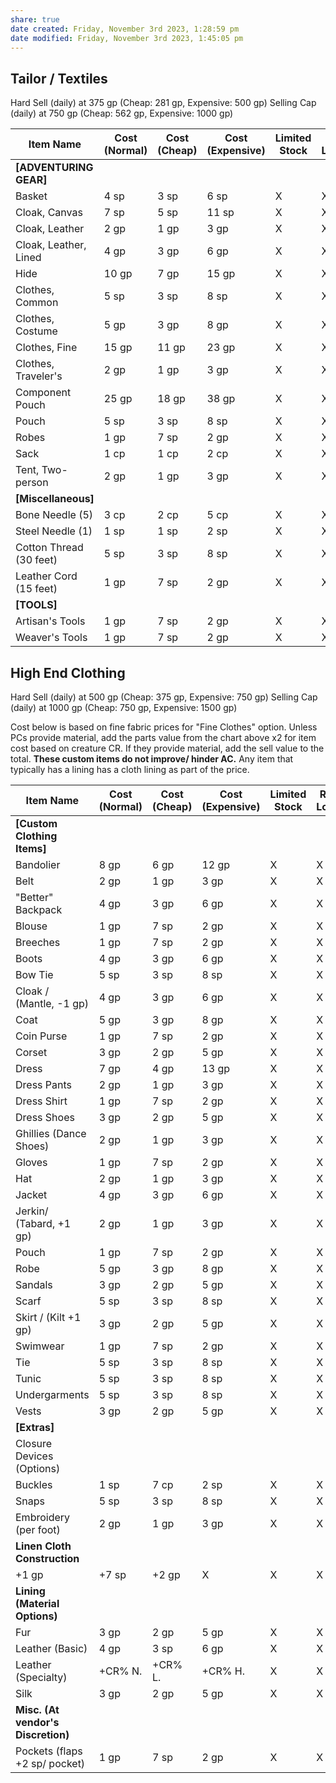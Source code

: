 ```yaml
---
share: true
date created: Friday, November 3rd 2023, 1:28:59 pm
date modified: Friday, November 3rd 2023, 1:45:05 pm
---
```



## Tailor / Textiles

Hard Sell (daily) at 375 gp (Cheap: 281 gp, Expensive: 500 gp) 
Selling Cap (daily) at 750 gp (Cheap: 562 gp, Expensive: 1000 gp)


| Item Name               | Cost (Normal) | Cost (Cheap) | Cost (Expensive) | Limited Stock | Rural Locale | Urban Locale | Premium Locale |
| ----------------------- | ------------- | ------------ | ---------------- | ------------- | ------------ | ------------ | -------------- |
| **[ADVENTURING GEAR]**  |               |              |                  |               |              |              |                |
| Basket                  | 4 sp          | 3 sp         | 6 sp             | X             | X            | X            |                |
| Cloak, Canvas           | 7 sp          | 5 sp         | 11 sp            | X             | X            | X            |                |
| Cloak, Leather          | 2 gp          | 1 gp         | 3 gp             | X             | X            | X            |                |
| Cloak, Leather, Lined   | 4 gp          | 3 gp         | 6 gp             | X             | X            | X            | X              |
| Hide                    | 10 gp         | 7 gp         | 15 gp            | X             | X            | X            |                |
| Clothes, Common         | 5 sp          | 3 sp         | 8 sp             | X             | X            | X            |                |
| Clothes, Costume        | 5 gp          | 3 gp         | 8 gp             | X             | X            | X            |                |
| Clothes, Fine           | 15 gp         | 11 gp        | 23 gp            | X             | X            | X            | X              |
| Clothes, Traveler's     | 2 gp          | 1 gp         | 3 gp             | X             | X            | X            |                |
| Component Pouch         | 25 gp         | 18 gp        | 38 gp            | X             | X            | X            | X              |
| Pouch                   | 5 sp          | 3 sp         | 8 sp             | X             | X            | X            |                |
| Robes                   | 1 gp          | 7 sp         | 2 gp             | X             | X            | X            |                |
| Sack                    | 1 cp          | 1 cp         | 2 cp             | X             | X            | X            |                |
| Tent, Two-person        | 2 gp          | 1 gp         | 3 gp             | X             | X            | X            |                |
| **\[Miscellaneous\]**   |               |              |                  |               |              |              |                |
| Bone Needle (5)         | 3 cp          | 2 cp         | 5 cp             | X             | X            | X            |                |
| Steel Needle (1)        | 1 sp          | 1 sp         | 2 sp             | X             | X            | X            |                |
| Cotton Thread (30 feet) | 5 sp          | 3 sp         | 8 sp             | X             | X            | X            |                |
| Leather Cord (15 feet)  | 1 gp          | 7 sp         | 2 gp             | X             | X            | X            |                |
| **\[TOOLS\]**           |               |              |                  |               |              |              |                |
| Artisan's Tools         | 1 gp          | 7 sp         | 2 gp             | X             | X            | X            |                |
| Weaver's Tools          | 1 gp          | 7 sp         | 2 gp             | X             | X            | X            |                |

## High End Clothing

Hard Sell (daily) at 500 gp (Cheap: 375 gp, Expensive: 750 gp) 
Selling Cap (daily) at 1000 gp (Cheap: 750 gp, Expensive: 1500 gp)

Cost below is based on fine fabric prices for "Fine Clothes" option. Unless PCs provide material, add the parts value from the chart above x2 for item cost based on creature CR. If they provide material, add the sell value to the total. **These custom items do not improve/ hinder AC.** Any item that typically has a lining has a cloth lining as part of the price.


| Item Name                          | Cost (Normal) | Cost (Cheap) | Cost (Expensive) | Limited Stock | Rural Locale | Urban Locale | Premium Locale |
| ---------------------------------- | ------------- | ------------ | ---------------- | ------------- | ------------ | ------------ | -------------- |
| **[Custom Clothing Items]**        |               |              |                  |               |              |              |                |
| Bandolier                          | 8 gp          | 6 gp         | 12 gp            | X             | X            | X            | X              |
| Belt                               | 2 gp          | 1 gp         | 3 gp             | X             | X            | X            | X              |
| "Better" Backpack                  | 4 gp          | 3 gp         | 6 gp             | X             | X            | X            | X              |
| Blouse                             | 1 gp          | 7 sp         | 2 gp             | X             | X            | X            | X              |
| Breeches                           | 1 gp          | 7 sp         | 2 gp             | X             | X            | X            | X              |
| Boots                              | 4 gp          | 3 gp         | 6 gp             | X             | X            | X            | X              |
| Bow Tie                            | 5 sp          | 3 sp         | 8 sp             | X             | X            | X            | X              |
| Cloak / (Mantle, -1 gp)            | 4 gp          | 3 gp         | 6 gp             | X             | X            | X            | X              |
| Coat                               | 5 gp          | 3 gp         | 8 gp             | X             | X            | X            | X              |
| Coin Purse                         | 1 gp          | 7 sp         | 2 gp             | X             | X            | X            | X              |
| Corset                             | 3 gp          | 2 gp         | 5 gp             | X             | X            | X            | X              |
| Dress                              | 7 gp          | 4 gp         | 13 gp            | X             | X            | X            | X              |
| Dress Pants                        | 2 gp          | 1 gp         | 3 gp             | X             | X            | X            | X              |
| Dress Shirt                        | 1 gp          | 7 sp         | 2 gp             | X             | X            | X            | X              |
| Dress Shoes                        | 3 gp          | 2 gp         | 5 gp             | X             | X            | X            | X              |
| Ghillies (Dance Shoes)             | 2 gp          | 1 gp         | 3 gp             | X             | X            | X            | X              |
| Gloves                             | 1 gp          | 7 sp         | 2 gp             | X             | X            | X            | X              |
| Hat                                | 2 gp          | 1 gp         | 3 gp             | X             | X            | X            | X              |
| Jacket                             | 4 gp          | 3 gp         | 6 gp             | X             | X            | X            | X              |
| Jerkin/ (Tabard, +1 gp)            | 2 gp          | 1 gp         | 3 gp             | X             | X            | X            | X              |
| Pouch                              | 1 gp          | 7 sp         | 2 gp             | X             | X            | X            | X              |
| Robe                               | 5 gp          | 3 gp         | 8 gp             | X             | X            | X            | X              |
| Sandals                            | 3 gp          | 2 gp         | 5 gp             | X             | X            | X            | X              |
| Scarf                              | 5 sp          | 3 sp         | 8 sp             | X             | X            | X            | X              |
| Skirt / (Kilt +1 gp)               | 3 gp          | 2 gp         | 5 gp             | X             | X            | X            | X              |
| Swimwear                           | 1 gp          | 7 sp         | 2 gp             | X             | X            | X            | X              |
| Tie                                | 5 sp          | 3 sp         | 8 sp             | X             | X            | X            | X              |
| Tunic                              | 5 sp          | 3 sp         | 8 sp             | X             | X            | X            | X              |
| Undergarments                      | 5 sp          | 3 sp         | 8 sp             | X             | X            | X            | X              |
| Vests                              | 3 gp          | 2 gp         | 5 gp             | X             | X            | X            | X              |
| **[Extras]**                       |               |              |                  |               |              |              |                |
| Closure Devices (Options)          |               |              |                  |               |              |              |                |
| Buckles                            | 1 sp          | 7 cp         | 2 sp             | X             | X            | X            | X              |
| Snaps                              | 5 sp          | 3 sp         | 8 sp             | X             | X            | X            | X              |
| Embroidery (per foot)              | 2 gp          | 1 gp         | 3 gp             | X             | X            | X            | X              |
| **Linen Cloth Construction**       |               |              |                  |               |              |              |                |
| +1 gp                              | +7 sp         | +2 gp        | X                | X             | X            | X            |                |
| **Lining (Material Options)**      |               |              |                  |               |              |              |                |
| Fur                                | 3 gp          | 2 gp         | 5 gp             | X             | X            | X            | X              |
| Leather (Basic)                    | 4 gp          | 3 sp         | 6 gp             | X             | X            | X            | X              |
| Leather (Specialty)                | +CR% N.       | +CR% L.      | +CR% H.          | X             | X            | X            | X              |
| Silk                               | 3 gp          | 2 gp         | 5 gp             | X             | X            | X            | X              |
| **Misc. (At vendor's Discretion)** |               |              |                  |               |              |              |                |
| Pockets (flaps +2 sp/ pocket)      | 1 gp          | 7 sp         | 2 gp             | X             | X            | X            | X              |